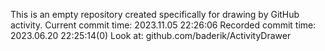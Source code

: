 This is an empty repository created specifically for drawing by GitHub activity.
Current commit time: 2023.11.05 22:26:06
Recorded commit time: 2023.06.20 22:25:14(0)
Look at: github.com/baderik/ActivityDrawer
